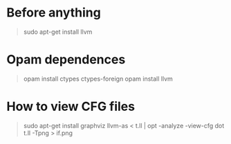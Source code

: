 # Before anything

> sudo apt-get install llvm

# Opam dependences

> opam install ctypes ctypes-foreign
> opam install llvm

# How to view CFG files

> sudo apt-get install graphviz
> llvm-as < t.ll | opt -analyze -view-cfg 
> dot t.ll -Tpng > if.png
